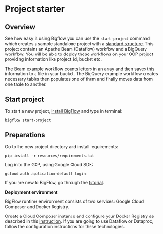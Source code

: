 # Project starter

## Overview

See how easy is using Bigflow you can use the `start-project` command which creates a sample standalone project with a 
[standard structure](https://github.com/allegro/bigflow/blob/master/docs/project_structure_and_build.md#project-structure).
This project contains an Apache Beam (Dataflow) workflow and a BigQuery workflow.
You will be able to deploy these workflows on your GCP project providing information like project_id, bucket etc.

The Beam example workflow  counts letters in an array and then saves this information to a file in your bucket.
The BigQuery example workflow creates necessary tables then populates one of them and finally moves data from one table to another.

   
## Start project

To start a new project, [install BigFlow](https://github.com/allegro/bigflow#installing-bigflow)
and type in terminal:
 
    bigflow start-project        
    
    
## Preparations
    
Go to the new project directory and install requirements:

    pip install -r resources/requirements.txt 
    

Log in to the GCP, using Google Cloud SDK:

    gcloud auth application-default login
    

If you are new to BigFlow, go through the [tutorial](https://github.com/allegro/bigflow/blob/master/docs/tutorial.md). 
    
        
**Deployment environment**

BigFlow runtime environment consists of two services:
Google Cloud Composer and Docker Registry.

Create a Cloud Composer instance and configure your Docker Registry
as described in this [instruction](https://github.com/allegro/bigflow/blob/master/docs/deployment.md).
If you are going to use Dataflow or Dataproc, follow the configuration instructions for these technologies. 
